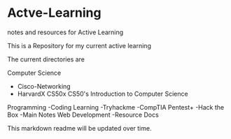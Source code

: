 # Actve-Learning
notes and resources for Active Learning


This is a Repository for my current active learning


The current directories are 

Computer Science
- Cisco-Networking
- HarvardX CS50x CS50's Introduction to Computer Science

Programming
-Coding
Learning
 -Tryhackme
 -CompTIA Pentest+
 -Hack the Box
-Main Notes
Web Development
-Resource Docs

This markdown readme will be updated over time.
